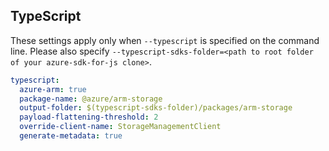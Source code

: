 ## TypeScript

These settings apply only when `--typescript` is specified on the command line.
Please also specify `--typescript-sdks-folder=<path to root folder of your azure-sdk-for-js clone>`.

``` yaml $(typescript)
typescript:
  azure-arm: true
  package-name: @azure/arm-storage
  output-folder: $(typescript-sdks-folder)/packages/arm-storage
  payload-flattening-threshold: 2
  override-client-name: StorageManagementClient
  generate-metadata: true
```
